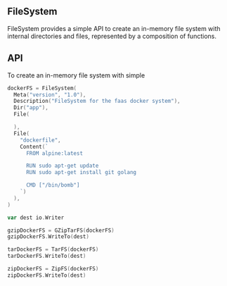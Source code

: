 FileSystem
-----------------
FileSystem provides a simple API to create an in-memory file system with internal
directories and files, represented by a composition of functions.


## API
To create an in-memory file system with simple

```go
dockerFS = FileSystem(
  Meta("version", "1.0"),
  Description("FileSystem for the faas docker system"),
  Dir("app"),
  File(

  ),
  File(
    "dockerfile",
    Content(`
      FROM alpine:latest

      RUN sudo apt-get update
      RUN sudo apt-get install git golang

      CMD ["/bin/bomb"]
    `)
  ),
)

var dest io.Writer

gzipDockerFS = GZipTarFS(dockerFS)
gzipDockerFS.WriteTo(dest)

tarDockerFS = TarFS(dockerFS)
tarDockerFS.WriteTo(dest)

zipDockerFS = ZipFS(dockerFS)
zipDockerFS.WriteTo(dest)
```
